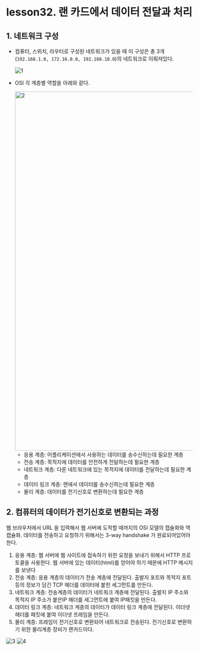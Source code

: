 # lesson32. 랜 카드에서 데이터 전달과 처리

## 1. 네트워크 구성

- 컴퓨터, 스위치, 라우터로 구성된 네트워크가 있을 때 이 구성은 총 3개(`192.168.1.0, 172.16.0.0, 192.168.10.0`)의 네트워크로 이뤄져있다.

  ![1](https://github.com/choidoorim/TIL/assets/63203480/3e187e26-3f8a-44db-bea2-c3554049e455)

- OSI 각 계층별 역할을 아래와 같다.

  <img width="968" alt="2" src="https://github.com/choidoorim/TIL/assets/63203480/1e4d7ad9-dc74-4eda-b9a9-f412028e1051">

    - 응용 계층: 어플리케이션에서 사용하는 데이터를 송수신하는데 필요한 계층
    - 전송 계층: 목적지에 데이터를 안전하게 전달하는데 필요한 계층
    - 네트워크 계층: 다른 네트워크에 있는 목적지에 데이터를 전달하는데 필요한 계층
    - 데이터 링크 계층: 랜에서 데이터를 송수신하는데 필요한 계층
    - 물리 계층: 데이터를 전기신호로 변환하는데 필요한 계층

## 2. 컴퓨터의 데이터가 전기신호로 변환되는 과정

웹 브라우저에서 URL 을 입력해서 웹 서버에 도착할 때까지의 OSI 모델의 캡슐화와 역캡슐화. 데이터를 전송하고 요청하기 위해서는 3-way handshake 가 완료되어있어야 한다.

1. 응용 계층: 웹 서버에 웹 사이트에 접속하기 위한 요청을 보내기 위해서 HTTP 프로토콜을 사용한다. 웹 서버에 있는 데이터(html)를 얻어야 하기 때문에 HTTP 메시지를 보낸다
2. 전송 계층: 응용 계층의 데이터가 전송 계층에 전달된다. 출발지 포트와 목적지 포트 등의 정보가 담긴 TCP 헤더를 데이터에 붙힌 세그먼트를 만든다.
3. 네트워크 계층: 전송계층의 데이터가 네트워크 계층에 전달된다. 출발지 IP 주소와 목적지 IP 주소가 붙은IP 헤더를 세그먼트에 붙여 IP패킷을 만든다.
4. 데이터 링크 계층: 네트워크 계층의 데이터가 데이터 링크 계층에 전달된다. 이더넷 헤더를 패킷에 붙여 이더넷 프레임을 만든다.
5. 물리 계층: 프레임이 전기신호로 변환되어 네트워크로 전송된다. 전기신호로 변환하기 위한 물리계층 장비가 랜카드이다.

![3](https://github.com/choidoorim/TIL/assets/63203480/5224189d-7477-46ae-a454-f99171229b5f)
![4](https://github.com/choidoorim/TIL/assets/63203480/105fa778-5111-4b6d-b0e5-83f2854eb44f)
